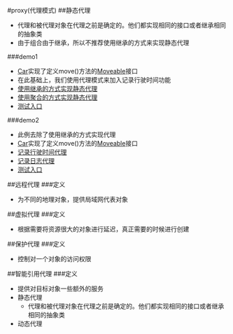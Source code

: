 #proxy(代理模式)
##静态代理
* 代理和被代理对象在代理之前是确定的。他们都实现相同的接口或者继承相同的抽象类
* 由于组合由于继承，所以不推荐使用继承的方式来实现静态代理

###demo1
* [Car](https://github.com/l81893521/design-pattern-example/blob/master/src/main/java/proxy/demo1/Car.java)实现了定义move()方法的[Moveable](https://github.com/l81893521/design-pattern-example/blob/master/src/main/java/proxy/demo1/Moveable.java)接口
* 在此基础上，我们使用代理模式来加入记录行驶时间功能
* [使用继承的方式实现静态代理](https://github.com/l81893521/design-pattern-example/blob/master/src/main/java/proxy/demo1/CarTimeProxyByInheritance.java)
* [使用聚合的方式实现静态代理](https://github.com/l81893521/design-pattern-example/blob/master/src/main/java/proxy/demo1/CarTimeProxyByComposition.java)
* [测试入口](https://github.com/l81893521/design-pattern-example/blob/master/src/main/java/proxy/demo1/test/Test.java)

###demo2
* 此例去除了使用继承的方式实现代理
* [Car](https://github.com/l81893521/design-pattern-example/blob/master/src/main/java/proxy/demo2/Car.java)实现了定义move()方法的[Moveable](https://github.com/l81893521/design-pattern-example/blob/master/src/main/java/proxy/demo2/Moveable.java)接口
* [记录行驶时间代理](https://github.com/l81893521/design-pattern-example/blob/master/src/main/java/proxy/demo2/CarTimeProxy.java)
* [记录日志代理](https://github.com/l81893521/design-pattern-example/blob/master/src/main/java/proxy/demo2/CarLogProxy.java)
* [测试入口](https://github.com/l81893521/design-pattern-example/tree/master/src/main/java/proxy/demo2/test/Test.java)

##远程代理
###定义
* 为不同的地理对象，提供局域网代表对象

##虚拟代理
###定义
* 根据需要将资源很大的对象进行延迟，真正需要的时候进行创建

##保护代理
###定义
* 控制对一个对象的访问权限

##智能引用代理
###定义
* 提供对目标对象一些额外的服务
* 静态代理
	* 代理和被代理对象在代理之前是确定的。他们都实现相同的接口或者继承相同的抽象类
* 动态代理